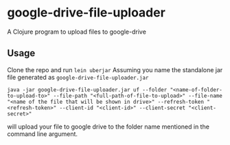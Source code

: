 # google-drive-file-uploader

A Clojure program to upload files to google-drive

## Usage

Clone the repo and run `lein uberjar`
Assuming you name the standalone jar file generated as `google-drive-file-uploader.jar`
```
java -jar google-drive-file-uploader.jar uf --folder "<name-of-folder-to-upload-to>" --file-path "<full-path-of-file-to-upload>" --file-name "<name of the file that will be shown in drive>" --refresh-token "<refresh-token>" --client-id "<client-id>" --client-secret "<client-secret>"
```
will upload your file to google drive to the folder name mentioned in the command line argument.
